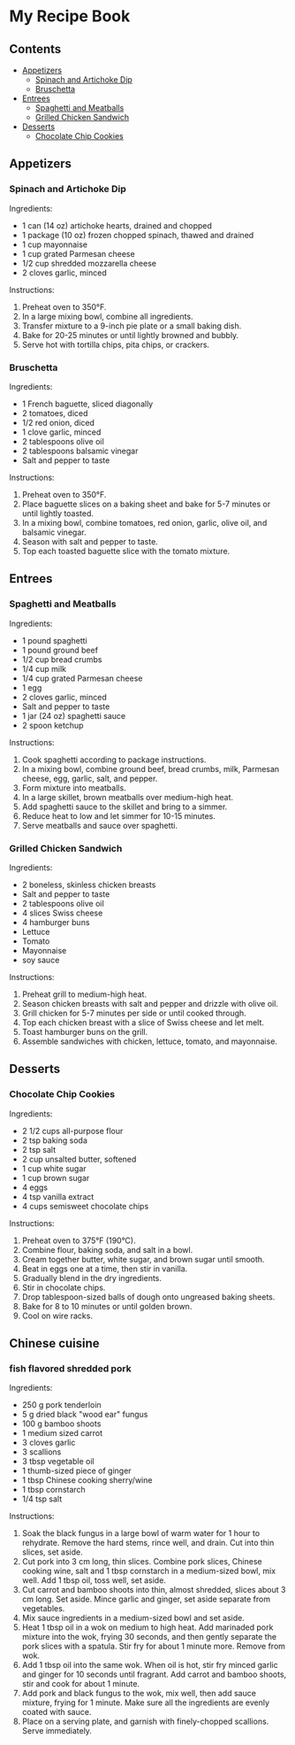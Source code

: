 # My Recipe Book

## Contents
- [Appetizers](#appetizers)
    - [Spinach and Artichoke Dip](#spinach-and-artichoke-dip)
    - [Bruschetta](#bruschetta)
- [Entrees](#entrees)
    - [Spaghetti and Meatballs](#spaghetti-and-meatballs)
    - [Grilled Chicken Sandwich](#grilled-chicken-sandwich)
- [Desserts](#desserts)
    - [Chocolate Chip Cookies](#chocolate-chip-cookies)

## Appetizers
### Spinach and Artichoke Dip

Ingredients:
- 1 can (14 oz) artichoke hearts, drained and chopped
- 1 package (10 oz) frozen chopped spinach, thawed and drained
- 1 cup mayonnaise
- 1 cup grated Parmesan cheese
- 1/2 cup shredded mozzarella cheese
- 2 cloves garlic, minced

Instructions:
1. Preheat oven to 350°F.
2. In a large mixing bowl, combine all ingredients.
3. Transfer mixture to a 9-inch pie plate or a small baking dish.
4. Bake for 20-25 minutes or until lightly browned and bubbly.
5. Serve hot with tortilla chips, pita chips, or crackers.

### Bruschetta

Ingredients:
- 1 French baguette, sliced diagonally
- 2 tomatoes, diced
- 1/2 red onion, diced
- 1 clove garlic, minced
- 2 tablespoons olive oil
- 2 tablespoons balsamic vinegar
- Salt and pepper to taste

Instructions:
1. Preheat oven to 350°F.
2. Place baguette slices on a baking sheet and bake for 5-7 minutes or until lightly toasted.
3. In a mixing bowl, combine tomatoes, red onion, garlic, olive oil, and balsamic vinegar.
4. Season with salt and pepper to taste.
5. Top each toasted baguette slice with the tomato mixture.

## Entrees
### Spaghetti and Meatballs

Ingredients:
- 1 pound spaghetti
- 1 pound ground beef
- 1/2 cup bread crumbs
- 1/4 cup milk
- 1/4 cup grated Parmesan cheese
- 1 egg
- 2 cloves garlic, minced
- Salt and pepper to taste
- 1 jar (24 oz) spaghetti sauce
- 2 spoon ketchup

Instructions:
1. Cook spaghetti according to package instructions.
2. In a mixing bowl, combine ground beef, bread crumbs, milk, Parmesan cheese, egg, garlic, salt, and pepper.
3. Form mixture into meatballs.
4. In a large skillet, brown meatballs over medium-high heat.
5. Add spaghetti sauce to the skillet and bring to a simmer.
6. Reduce heat to low and let simmer for 10-15 minutes.
7. Serve meatballs and sauce over spaghetti.

### Grilled Chicken Sandwich

Ingredients:
- 2 boneless, skinless chicken breasts
- Salt and pepper to taste
- 2 tablespoons olive oil
- 4 slices Swiss cheese
- 4 hamburger buns
- Lettuce
- Tomato
- Mayonnaise
- soy sauce

Instructions:
1. Preheat grill to medium-high heat.
2. Season chicken breasts with salt and pepper and drizzle with olive oil.
3. Grill chicken for 5-7 minutes per side or until cooked through.
4. Top each chicken breast with a slice of Swiss cheese and let melt.
5. Toast hamburger buns on the grill.
6. Assemble sandwiches with chicken, lettuce, tomato, and mayonnaise.

## Desserts
### Chocolate Chip Cookies

Ingredients:
- 2 1/2 cups all-purpose flour
- 2 tsp baking soda
- 2 tsp salt
- 2 cup unsalted butter, softened
- 1 cup white sugar
- 1 cup brown sugar
- 4 eggs
- 4 tsp vanilla extract
- 4 cups semisweet chocolate chips

Instructions:
1. Preheat oven to 375°F (190°C).
2. Combine flour, baking soda, and salt in a bowl.
3. Cream together butter, white sugar, and brown sugar until smooth.
4. Beat in eggs one at a time, then stir in vanilla.
5. Gradually blend in the dry ingredients.
6. Stir in chocolate chips.
7. Drop tablespoon-sized balls of dough onto ungreased baking sheets.
8. Bake for 8 to 10 minutes or until golden brown.
9. Cool on wire racks.

## Chinese cuisine
### fish flavored shredded pork

Ingredients:
- 250 g pork tenderloin
- 5 g dried black "wood ear" fungus
- 100 g bamboo shoots
- 1 medium sized carrot
- 3 cloves garlic
- 3 scallions
- 3 tbsp vegetable oil
- 1 thumb-sized piece of ginger
- 1 tbsp Chinese cooking sherry/wine
- 1 tbsp cornstarch
- 1/4 tsp salt

Instructions:
1. Soak the black fungus in a large bowl of warm water for 1 hour to rehydrate. Remove the hard stems, rince well, and drain. Cut into thin slices, set aside.
2. Cut pork into 3 cm long, thin slices. Combine pork slices, Chinese cooking wine, salt and 1 tbsp cornstarch in a medium-sized bowl, mix well. Add 1 tbsp oil, toss well, set aside.
3. Cut carrot and bamboo shoots into thin, almost shredded, slices about 3 cm long. Set aside. Mince garlic and ginger, set aside separate from vegetables.
4. Mix sauce ingredients in a medium-sized bowl and set aside.
5. Heat 1 tbsp oil in a wok on medium to high heat. Add marinaded pork mixture into the wok, frying 30 seconds, and then gently separate the pork slices with a spatula. Stir fry for about 1 minute more. Remove from wok.
6. Add 1 tbsp oil into the same wok. When oil is hot, stir fry minced garlic and ginger for 10 seconds until fragrant. Add carrot and bamboo shoots, stir and cook for about 1 minute.
7. Add pork and black fungus to the wok, mix well, then add sauce mixture, frying for 1 minute. Make sure all the ingredients are evenly coated with sauce.
8. Place on a serving plate, and garnish with finely-chopped scallions. Serve immediately.
